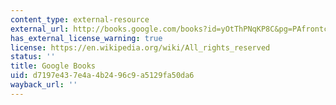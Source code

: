 ```yaml
---
content_type: external-resource
external_url: http://books.google.com/books?id=yOtThPNqKP8C&pg=PAfrontcover
has_external_license_warning: true
license: https://en.wikipedia.org/wiki/All_rights_reserved
status: ''
title: Google Books
uid: d7197e43-7e4a-4b24-96c9-a5129fa50da6
wayback_url: ''
---
```


